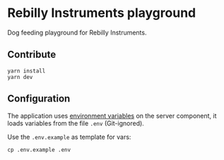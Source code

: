 # Rebilly Instruments playground

Dog feeding playground for Rebilly Instruments.

## Contribute

```shell
yarn install
yarn dev
```

## Configuration

The application uses [environment variables](https://cli.vuejs.org/guide/mode-and-env.html#modes) on the server component,
it loads variables from the file `.env` (Git-ignored).

Use the `.env.example` as template for vars:

```shell
cp .env.example .env
```
